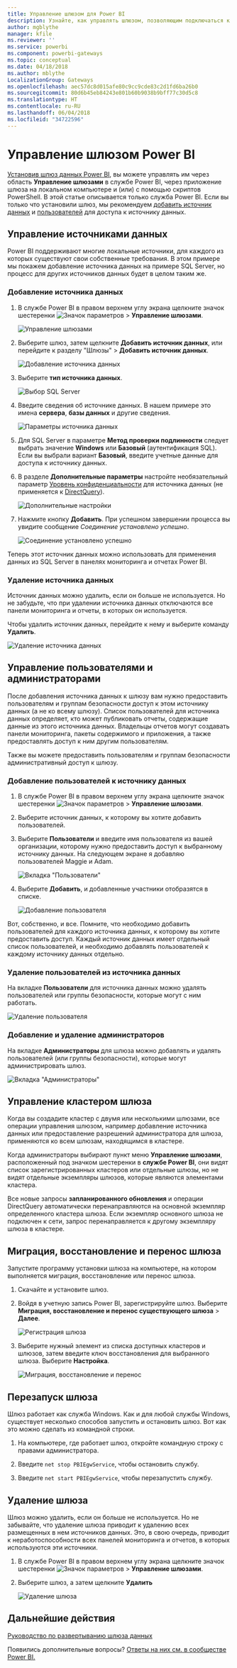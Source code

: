 ```yaml
---
title: Управление шлюзом для Power BI
description: Узнайте, как управлять шлюзом, позволяющим подключаться к локальным данным из Power BI.
author: mgblythe
manager: kfile
ms.reviewer: ''
ms.service: powerbi
ms.component: powerbi-gateways
ms.topic: conceptual
ms.date: 04/18/2018
ms.author: mblythe
LocalizationGroup: Gateways
ms.openlocfilehash: aec57dc8d015afe80c9cc9cde83c2d1fd6ba26b0
ms.sourcegitcommit: 80d6b45eb84243e801b60b9038b9bff77c30d5c8
ms.translationtype: HT
ms.contentlocale: ru-RU
ms.lasthandoff: 06/04/2018
ms.locfileid: "34722596"
---
```

# <a name="manage-a-power-bi-gateway"></a>Управление шлюзом Power BI

[Установив шлюз данных Power BI](service-gateway-install.md), вы можете управлять им через область **Управление шлюзами** в службе Power BI, через приложение шлюза на локальном компьютере и (или) с помощью скриптов PowerShell. В этой статье описывается только служба Power BI. Если вы только что установили шлюз, мы рекомендуем [добавить источник данных](#add-a-data-source) и [пользователей](#add-users-to-a-data-source) для доступа к источнику данных.


## <a name="manage-data-sources"></a>Управление источниками данных

Power BI поддерживают многие локальные источники, для каждого из которых существуют свои собственные требования. В этом примере мы покажем добавление источника данных на примере SQL Server, но процесс для других источников данных будет в целом таким же.


### <a name="add-a-data-source"></a>Добавление источника данных

1. В службе Power BI в правом верхнем углу экрана щелкните значок шестеренки ![Значок параметров](media/service-gateway-manage/icon-gear.png) > **Управление шлюзами**.

    ![Управление шлюзами](media/service-gateway-manage/manage-gateways.png)

2. Выберите шлюз, затем щелкните **Добавить источник данных**, или перейдите к разделу "Шлюзы" > **Добавить источник данных**.

    ![Добавление источника данных](media/service-gateway-manage/add-data-source.png)

3. Выберите **тип источника данных**.

    ![Выбор SQL Server](media/service-gateway-manage/select-sql-server.png)


4. Введите сведения об источнике данных. В нашем примере это имена **сервера**, **базы данных** и другие сведения.  

    ![Параметры источника данных](media/service-gateway-manage/data-source-settings.png)

5. Для SQL Server в параметре **Метод проверки подлинности** следует выбрать значение **Windows** или **Базовый** (аутентификация SQL).  Если вы выбрали вариант **Базовый**, введите учетные данные для доступа к источнику данных.

6. В разделе **Дополнительные параметры** настройте необязательный параметр [Уровень конфиденциальности](https://support.office.com/article/Privacy-levels-Power-Query-CC3EDE4D-359E-4B28-BC72-9BEE7900B540) для источника данных (не применяется к [DirectQuery](desktop-directquery-about.md)).

    ![Дополнительные настройки](media/service-gateway-manage/advanced-settings.png)

7. Нажмите кнопку **Добавить**. При успешном завершении процесса вы увидите сообщение *Соединение установлено успешно*.

    ![Соединение установлено успешно](media/service-gateway-manage/connection-successful.png)

Теперь этот источник данных можно использовать для применения данных из SQL Server в панелях мониторинга и отчетах Power BI.

### <a name="remove-a-data-source"></a>Удаление источника данных

Источник данных можно удалить, если он больше не используется. Но не забудьте, что при удалении источника данных отключаются все панели мониторинга и отчеты, в которых он используется.

Чтобы удалить источник данных, перейдите к нему и выберите команду **Удалить**.

![Удаление источника данных](media/service-gateway-manage/remove-data-source.png)


## <a name="manage-users-and-administrators"></a>Управление пользователями и администраторами

После добавления источника данных к шлюзу вам нужно предоставить пользователям и группам безопасности доступ к этом источнику данных (а не ко всему шлюзу). Список пользователей для источника данных определяет, кто может публиковать отчеты, содержащие данные из этого источника данных. Владельцы отчетов могут создавать панели мониторинга, пакеты содержимого и приложения, а также предоставлять доступ к ним другим пользователям.

Также вы можете предоставить пользователям и группам безопасности административный доступ к шлюзу.


### <a name="add-users-to-a-data-source"></a>Добавление пользователей к источнику данных

1. В службе Power BI в правом верхнем углу экрана щелкните значок шестеренки ![Значок параметров](media/service-gateway-manage/icon-gear.png) > **Управление шлюзами**.

2. Выберите источник данных, к которому вы хотите добавить пользователей.

3. Выберите **Пользователи** и введите имя пользователя из вашей организации, которому нужно предоставить доступ к выбранному источнику данных. На следующем экране я добавляю пользователей Maggie и Adam.

    ![Вкладка "Пользователи"](media/service-gateway-manage/users-tab.png)

4. Выберите **Добавить**, и добавленные участники отобразятся в списке.

    ![Добавление пользователя](media/service-gateway-manage/add-user.png)

Вот, собственно, и все. Помните, что необходимо добавить пользователей для каждого источника данных, к которому вы хотите предоставить доступ. Каждый источник данных имеет отдельный список пользователей, и необходимо добавлять пользователей к каждому источнику данных отдельно.


### <a name="remove-users-from-a-data-source"></a>Удаление пользователей из источника данных

На вкладке **Пользователи** для источника данных можно удалять пользователей или группы безопасности, которые могут с ним работать.

![Удаление пользователя](media/service-gateway-manage/remove-user.png)


### <a name="add-and-remove-administrators"></a>Добавление и удаление администраторов

На вкладке **Администраторы** для шлюза можно добавлять и удалять пользователей (или группы безопасности), которые могут администрировать шлюз.

![Вкладка "Администраторы"](media/service-gateway-manage/administrators-tab.png)


## <a name="manage-a-gateway-cluster"></a>Управление кластером шлюза

Когда вы создадите кластер с двумя или несколькими шлюзами, все операции управления шлюзом, например добавление источника данных или предоставление разрешений администратора для шлюза, применяются ко всем шлюзам, находящимся в кластере. 

Когда администраторы выбирают пункт меню **Управление шлюзами**, расположенный под значком шестеренки в **службе Power BI**, они видят список зарегистрированных кластеров или отдельные шлюзы, но не видят отдельные экземпляры шлюзов, которые являются элементами кластера.

Все новые запросы **запланированного обновления** и операции DirectQuery автоматически перенаправляются на основной экземпляр определенного кластера шлюза. Если экземпляр основного шлюза не подключен к сети, запрос перенаправляется к другому экземпляру шлюза в кластере.


## <a name="migrate-restore-or-take-over-a-gateway"></a>Миграция, восстановление и перенос шлюза

Запустите программу установки шлюза на компьютере, на котором выполняется миграция, восстановление или перенос шлюза.

1. Скачайте и установите шлюз.

2. Войдя в учетную запись Power BI, зарегистрируйте шлюз. Выберите **Миграция, восстановление и перенос существующего шлюза** > **Далее**.

    ![Регистрация шлюза](media/service-gateway-manage/register-gateway.png)

3. Выберите нужный элемент из списка доступных кластеров и шлюзов, затем введите ключ восстановления для выбранного шлюза. Выберите **Настройка**.

    ![Миграция, восстановление и перенос](media/service-gateway-manage/migrate-restore-takeover.png)


## <a name="restart-a-gateway"></a>Перезапуск шлюза

Шлюз работает как служба Windows. Как и для любой службы Windows, существует несколько способов запустить и остановить шлюз. Вот как это можно сделать из командной строки.

1. На компьютере, где работает шлюз, откройте командную строку с правами администратора.

2. Введите `net stop PBIEgwService`, чтобы остановить службу.

3. Введите `net start PBIEgwService`, чтобы перезапустить службу.


## <a name="remove-a-gateway"></a>Удаление шлюза

Шлюз можно удалить, если он больше не используется. Но не забывайте, что удаление шлюза приводит к удалению всех размещенных в нем источников данных. Это, в свою очередь, приводит к неработоспособности всех панелей мониторинга и отчетов, в которых используются эти источники.

1. В службе Power BI в правом верхнем углу экрана щелкните значок шестеренки ![Значок параметров](media/service-gateway-manage/icon-gear.png) > **Управление шлюзами**.

2. Выберите шлюз, а затем щелкните **Удалить**
   
   ![Удаление шлюза](media/service-gateway-manage/remove-gateway.png)


## <a name="next-steps"></a>Дальнейшие действия

[Руководство по развертыванию шлюза данных](service-gateway-deployment-guidance.md)

Появились дополнительные вопросы? [Ответы на них см. в сообществе Power BI.](http://community.powerbi.com/)

